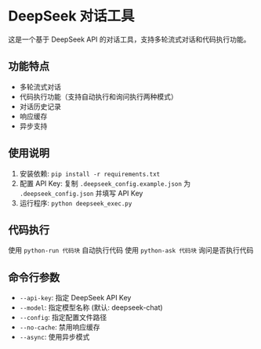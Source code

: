 # DeepSeek 对话工具

这是一个基于 DeepSeek API 的对话工具，支持多轮流式对话和代码执行功能。

## 功能特点
- 多轮流式对话
- 代码执行功能（支持自动执行和询问执行两种模式）
- 对话历史记录
- 响应缓存
- 异步支持

## 使用说明
1. 安装依赖: `pip install -r requirements.txt`
2. 配置 API Key: 复制 `.deepseek_config.example.json` 为 `.deepseek_config.json` 并填写 API Key
3. 运行程序: `python deepseek_exec.py`

## 代码执行
使用 ```python-run 代码块``` 自动执行代码
使用 ```python-ask 代码块``` 询问是否执行代码

## 命令行参数
- `--api-key`: 指定 DeepSeek API Key
- `--model`: 指定模型名称 (默认: deepseek-chat)
- `--config`: 指定配置文件路径
- `--no-cache`: 禁用响应缓存
- `--async`: 使用异步模式